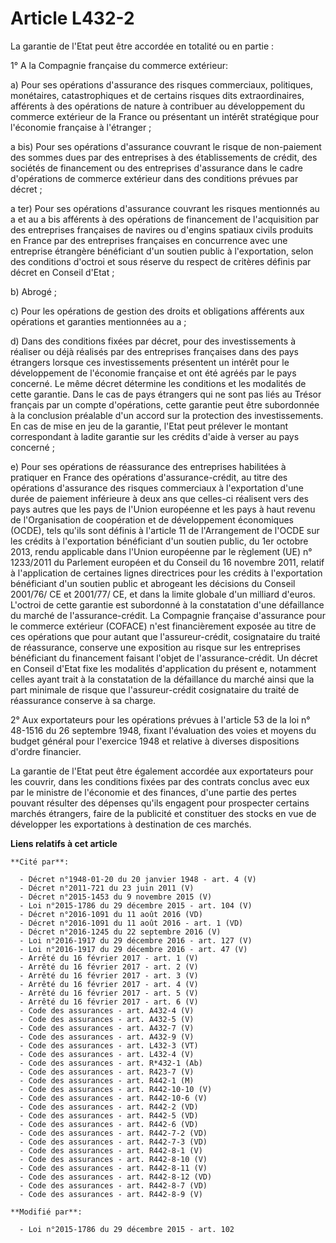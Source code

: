 # Article L432-2

La garantie de l'Etat peut être accordée en totalité ou en partie :

1° A la Compagnie française du commerce extérieur:

a) Pour ses opérations d'assurance des risques commerciaux, politiques, monétaires, catastrophiques et de certains risques
dits extraordinaires, afférents à des opérations de nature à contribuer au développement du commerce extérieur de la France
ou présentant un intérêt stratégique pour l'économie française à l'étranger ; 

a bis) Pour ses opérations d'assurance couvrant le risque de non-paiement des sommes dues par des entreprises à des
établissements de crédit, des sociétés de financement ou des entreprises d'assurance dans le cadre d'opérations de commerce
extérieur dans des conditions prévues par décret ;

a ter) Pour ses opérations d'assurance couvrant les risques mentionnés au a et au a bis afférents à des opérations de
financement de l'acquisition par des entreprises françaises de navires ou d'engins spatiaux civils produits en France par des
entreprises françaises en concurrence avec une entreprise étrangère bénéficiant d'un soutien public à l'exportation, selon
des conditions d'octroi et sous réserve du respect de critères définis par décret en Conseil d'Etat ;

b) Abrogé ;

c) Pour les opérations de gestion des droits et obligations afférents aux opérations et garanties mentionnées au a ;

d) Dans des conditions fixées par décret, pour des investissements à réaliser ou déjà réalisés par des entreprises françaises
dans des pays étrangers lorsque ces investissements présentent un intérêt pour le développement de l'économie française et
ont été agréés par le pays concerné. Le même décret détermine les conditions et les modalités de cette garantie. Dans le cas
de pays étrangers qui ne sont pas liés au Trésor français par un compte d'opérations, cette garantie peut être subordonnée à
la conclusion préalable d'un accord sur la protection des investissements. En cas de mise en jeu de la garantie, l'Etat peut
prélever le montant correspondant à ladite garantie sur les crédits d'aide à verser au pays concerné ;

e) Pour ses opérations de réassurance des entreprises habilitées à pratiquer en France des opérations d'assurance-crédit, au
titre des opérations d'assurance des risques commerciaux à l'exportation d'une durée de paiement inférieure à deux ans que
celles-ci réalisent vers des pays autres que les pays de l'Union européenne et les pays à haut revenu de l'Organisation de
coopération et de développement économiques (OCDE), tels qu'ils sont définis à l'article 11 de l'Arrangement de l'OCDE sur
les crédits à l'exportation bénéficiant d'un soutien public, du 1er octobre 2013, rendu applicable dans l'Union européenne
par le règlement (UE) n° 1233/2011 du Parlement européen et du Conseil du 16 novembre 2011, relatif à l'application de
certaines lignes directrices pour les crédits à l'exportation bénéficiant d'un soutien public et abrogeant les décisions du
Conseil 2001/76/ CE et 2001/77/ CE, et dans la limite globale d'un milliard d'euros. L'octroi de cette garantie est
subordonné à la constatation d'une défaillance du marché de l'assurance-crédit. La Compagnie française d'assurance pour le
commerce extérieur (COFACE) n'est financièrement exposée au titre de ces opérations que pour autant que l'assureur-crédit,
cosignataire du traité de réassurance, conserve une exposition au risque sur les entreprises bénéficiant du financement
faisant l'objet de l'assurance-crédit. Un décret en Conseil d'Etat fixe les modalités d'application du présent e, notamment
celles ayant trait à la constatation de la défaillance du marché ainsi que la part minimale de risque que l'assureur-crédit
cosignataire du traité de réassurance conserve à sa charge. 

2° Aux exportateurs pour les opérations prévues à l'article 53 de la loi n° 48-1516 du 26 septembre 1948, fixant l'évaluation
des voies et moyens du budget général pour l'exercice 1948 et relative à diverses dispositions d'ordre financier.

La garantie de l'Etat peut être également accordée aux exportateurs pour les couvrir, dans les conditions fixées par des
contrats conclus avec eux par le ministre de l'économie et des finances, d'une partie des pertes pouvant résulter des
dépenses qu'ils engagent pour prospecter certains marchés étrangers, faire de la publicité et constituer des stocks en vue de
développer les exportations à destination de ces marchés.

**Liens relatifs à cet article**

	**Cité par**:

	  - Décret n°1948-01-20 du 20 janvier 1948 - art. 4 (V)
	  - Décret n°2011-721 du 23 juin 2011 (V)
	  - Décret n°2015-1453 du 9 novembre 2015 (V)
	  - Loi n°2015-1786 du 29 décembre 2015 - art. 104 (V)
	  - Décret n°2016-1091 du 11 août 2016 (VD)
	  - Décret n°2016-1091 du 11 août 2016 - art. 1 (VD)
	  - Décret n°2016-1245 du 22 septembre 2016 (V)
	  - Loi n°2016-1917 du 29 décembre 2016 - art. 127 (V)
	  - Loi n°2016-1917 du 29 décembre 2016 - art. 47 (V)
	  - Arrêté du 16 février 2017 - art. 1 (V)
	  - Arrêté du 16 février 2017 - art. 2 (V)
	  - Arrêté du 16 février 2017 - art. 3 (V)
	  - Arrêté du 16 février 2017 - art. 4 (V)
	  - Arrêté du 16 février 2017 - art. 5 (V)
	  - Arrêté du 16 février 2017 - art. 6 (V)
	  - Code des assurances - art. A432-4 (V)
	  - Code des assurances - art. A432-5 (V)
	  - Code des assurances - art. A432-7 (V)
	  - Code des assurances - art. A432-9 (V)
	  - Code des assurances - art. L432-3 (VT)
	  - Code des assurances - art. L432-4 (V)
	  - Code des assurances - art. R*432-1 (Ab)
	  - Code des assurances - art. R423-7 (V)
	  - Code des assurances - art. R442-1 (M)
	  - Code des assurances - art. R442-10-10 (V)
	  - Code des assurances - art. R442-10-6 (V)
	  - Code des assurances - art. R442-2 (VD)
	  - Code des assurances - art. R442-5 (VD)
	  - Code des assurances - art. R442-6 (VD)
	  - Code des assurances - art. R442-7-2 (VD)
	  - Code des assurances - art. R442-7-3 (VD)
	  - Code des assurances - art. R442-8-1 (V)
	  - Code des assurances - art. R442-8-10 (V)
	  - Code des assurances - art. R442-8-11 (V)
	  - Code des assurances - art. R442-8-12 (VD)
	  - Code des assurances - art. R442-8-7 (VD)
	  - Code des assurances - art. R442-8-9 (V)

	**Modifié par**:

	  - Loi n°2015-1786 du 29 décembre 2015 - art. 102
